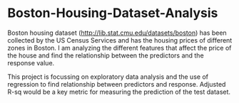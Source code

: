 # Boston-Housing-Dataset-Analysis

Boston housing dataset (http://lib.stat.cmu.edu/datasets/boston) has been collected by the US Census Services and has the housing prices of different zones in Boston. I am analyzing the different features that affect the price of the house and find the relationship between the predictors and the response value. 

This project is focussing on exploratory data analysis and the use of regression to find relationship between predictors and response. Adjusted R-sq would be a key metric for measuring the prediction of the test dataset.

